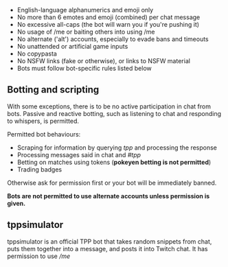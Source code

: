 * English-language alphanumerics and emoji only
* No more than 6 emotes and emoji (combined) per chat message
* No excessive all-caps (the bot will warn you if you're pushing it)
* No usage of /me or baiting others into using /me
* No alternate ('alt') accounts, especially to evade bans and timeouts
* No unattended or artificial game inputs
* No copypasta
* No NSFW links (fake or otherwise), or links to NSFW material
* Bots must follow bot-specific rules listed below

## Botting and scripting

With some exceptions, there is to be no active participation in chat from bots. Passive and reactive botting, such as listening to chat and responding to whispers, is permitted.

Permitted bot behaviours:

* Scraping for information by querying *tpp* and processing the response
* Processing messages said in chat and *#tpp*
* Betting on matches using tokens (**pokeyen betting is not permitted**)
* Trading badges

Otherwise ask for permission first or your bot will be immediately banned.

**Bots are not permitted to use alternate accounts unless permission is given.**

## tppsimulator

tppsimulator is an official TPP bot that takes random snippets from chat, puts them together into a message, and posts it into Twitch chat. It has permission to use */me*